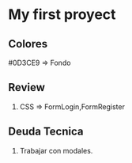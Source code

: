 # My first proyect

## Colores
#0D3CE9 => Fondo

## Review
1. CSS => FormLogin,FormRegister


## Deuda Tecnica
1. Trabajar con modales.

